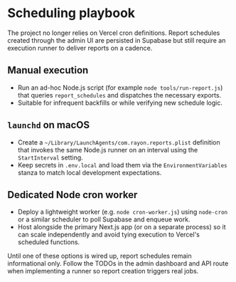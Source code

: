 # Scheduling playbook

The project no longer relies on Vercel cron definitions. Report schedules
created through the admin UI are persisted in Supabase but still require an
execution runner to deliver reports on a cadence.

## Manual execution
- Run an ad-hoc Node.js script (for example `node tools/run-report.js`) that
  queries `report_schedules` and dispatches the necessary exports.
- Suitable for infrequent backfills or while verifying new schedule logic.

## `launchd` on macOS
- Create a `~/Library/LaunchAgents/com.rayon.reports.plist` definition that
  invokes the same Node.js runner on an interval using the `StartInterval`
  setting.
- Keep secrets in `.env.local` and load them via the `EnvironmentVariables`
  stanza to match local development expectations.

## Dedicated Node cron worker
- Deploy a lightweight worker (e.g. `node cron-worker.js`) using `node-cron` or
  a similar scheduler to poll Supabase and enqueue work.
- Host alongside the primary Next.js app (or on a separate process) so it can
  scale independently and avoid tying execution to Vercel's scheduled functions.

Until one of these options is wired up, report schedules remain informational
only. Follow the TODOs in the admin dashboard and API route when implementing a
runner so report creation triggers real jobs.
